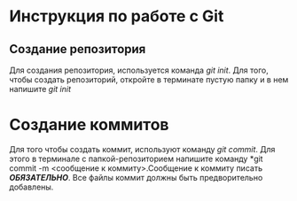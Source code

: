 # Инструкция по работе с Git

## Создание репозитория
Для создания репозитория, используется команда *git init*. Для  того, чтобы создать репозиторий, откройте в терминате пустую папку и в нем напишите *git init*











# Создание коммитов
Для того чтобы создать коммит, используют команду *git commit*. Для этого в терминале с папкой-репозиторием напишите команду *git commit -m <сообщение к коммиту>.Сообщение к коммиту писать ***ОБЯЗАТЕЛЬНО***. Все файлы коммит должны быть предворительно добавлены.
